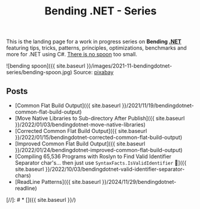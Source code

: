 ﻿---
layout: post
title: Bending .NET - Series
---
This is the landing page for a work in progress series on **Bending [.NET](https://dot.net)** 
featuring tips, tricks, patterns, principles, optimizations, benchmarks and more for .NET 
using C#. [There is no spoon](https://www.google.com/search?q=there+is+no+spoon) too small.

![bending spoon]({{ site.baseurl }}/images/2021-11-bendingdotnet-series/bending-spoon.jpg)
Source: [pixabay](https://pixabay.com/photos/spoon-spoon-bending-bent-1717469/)

## Posts

* [Common Flat Build Output]({{ site.baseurl }}/2021/11/19/bendingdotnet-common-flat-build-output)
* [Move Native Libraries to Sub-directory After Publish]({{ site.baseurl }}/2022/01/03/bendingdotnet-move-native-libraries)
* [Corrected Common Flat Build Output]({{ site.baseurl }}/2022/01/15/bendingdotnet-corrected-common-flat-build-output)
* [Improved Common Flat Build Output]({{ site.baseurl }}/2022/01/24/bendingdotnet-improved-common-flat-build-output)
* [Compiling 65,536 Programs with Roslyn to Find Valid Identifier Separator char's... then just use `SyntaxFacts.IsValidIdentifier` 🤦‍]({{ site.baseurl }}/2022/10/03/bendingdotnet-valid-identifier-separator-chars)
* [ReadLine Patterns]({{ site.baseurl }}/2024/11/29/bendingdotnet-readline)


[//]: # * []({{ site.baseurl }}/)